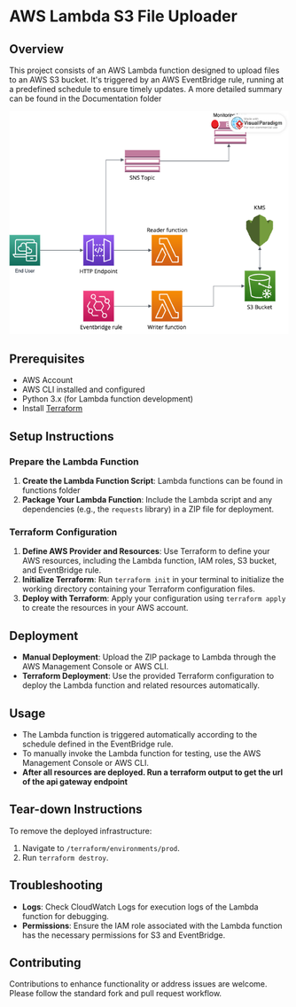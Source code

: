 # AWS Lambda S3 File Uploader

## Overview

This project consists of an AWS Lambda function designed to upload files to an AWS S3 bucket. It's triggered by an AWS EventBridge rule, running at a predefined schedule to ensure timely updates. A more detailed summary can be found in the Documentation folder

![]()![1708132239679](image/README/1708132239679.png)

## Prerequisites

- AWS Account
- AWS CLI installed and configured
- Python 3.x (for Lambda function development)
- Install [Terraform](https://www.terraform.io/downloads.html)

## Setup Instructions

### Prepare the Lambda Function

1. **Create the Lambda Function Script**: Lambda functions can be found in functions folder
2. **Package Your Lambda Function**: Include the Lambda script and any dependencies (e.g., the `requests` library) in a ZIP file for deployment.

### Terraform Configuration

1. **Define AWS Provider and Resources**: Use Terraform to define your AWS resources, including the Lambda function, IAM roles, S3 bucket, and EventBridge rule.
2. **Initialize Terraform**: Run `terraform init` in your terminal to initialize the working directory containing your Terraform configuration files.
3. **Deploy with Terraform**: Apply your configuration using `terraform apply` to create the resources in your AWS account.

## Deployment

- **Manual Deployment**: Upload the ZIP package to Lambda through the AWS Management Console or AWS CLI.
- **Terraform Deployment**: Use the provided Terraform configuration to deploy the Lambda function and related resources automatically.

## Usage

- The Lambda function is triggered automatically according to the schedule defined in the EventBridge rule.
- To manually invoke the Lambda function for testing, use the AWS Management Console or AWS CLI.
- **After all resources are deployed. Run a terraform output to get the url of the api gateway endpoint**

## Tear-down Instructions

To remove the deployed infrastructure:

1. Navigate to `/terraform/environments/prod`.
2. Run `terraform destroy`.

## Troubleshooting

- **Logs**: Check CloudWatch Logs for execution logs of the Lambda function for debugging.
- **Permissions**: Ensure the IAM role associated with the Lambda function has the necessary permissions for S3 and EventBridge.

## Contributing

Contributions to enhance functionality or address issues are welcome. Please follow the standard fork and pull request workflow.
